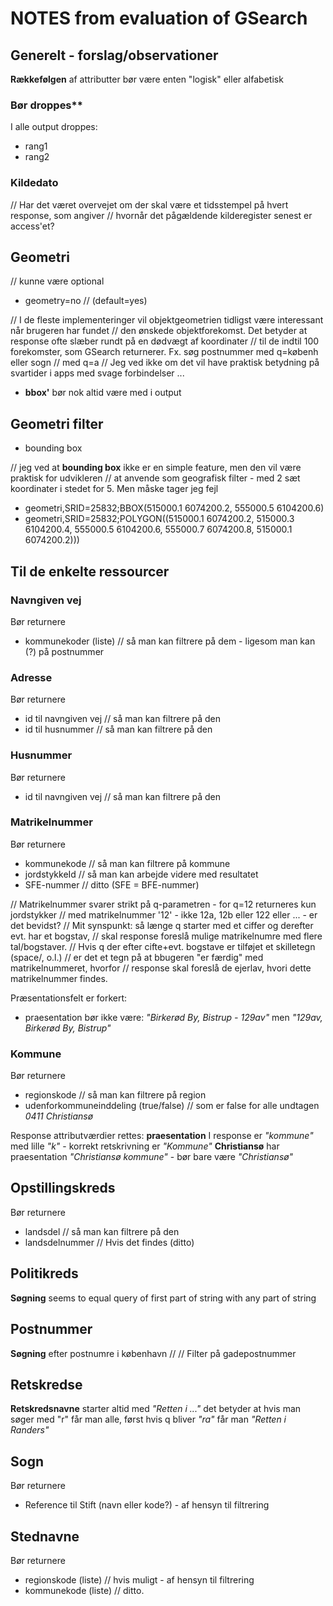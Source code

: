 # NOTES from evaluation of GSearch

## Generelt - forslag/observationer
**Rækkefølgen** af attributter bør være enten "logisk" eller alfabetisk

### Bør droppes** 
I alle output droppes:
* rang1
* rang2

### Kildedato
// Har det været overvejet om der skal være et tidsstempel på hvert response, som angiver 
// hvornår det pågældende kilderegister senest er access'et?

## Geometri
// kunne være optional 
* geometry=no // (default=yes)

// I de fleste implementeringer vil objektgeometrien tidligst være interessant når brugeren har fundet 
// den ønskede objektforekomst. Det betyder at response ofte slæber rundt på en dødvægt af koordinater 
// til de indtil 100 forekomster, som GSearch returnerer. Fx. søg postnummer med q=københ eller sogn 
// med q=a
// Jeg ved ikke om det vil have praktisk betydning på svartider i apps med svage forbindelser ...

* **bbox'** bør nok altid være med i output

## Geometri filter
* bounding box 

// jeg ved at **bounding box** ikke er en simple feature, men den vil være  praktisk for udvikleren 
// at anvende som geografisk filter - med 2 sæt koordinater i stedet for 5. Men måske tager jeg fejl

* geometri,SRID=25832;BBOX(515000.1 6074200.2, 555000.5 6104200.6)
* geometri,SRID=25832;POLYGON((515000.1 6074200.2, 515000.3 6104200.4, 555000.5 6104200.6, 555000.7 6074200.8, 515000.1 6074200.2))) 

## Til de enkelte ressourcer

### Navngiven vej 
Bør returnere
* kommunekoder (liste) // så man kan filtrere på dem - ligesom man kan (?) på postnummer

### Adresse 
Bør returnere
* id til navngiven vej  // så man kan filtrere på den
* id til husnummer // så man kan filtrere på den

### Husnummer
Bør returnere
* id til navngiven vej  // så man kan filtrere på den

### Matrikelnummer
Bør returnere
* kommunekode // så man kan filtrere på kommune
* jordstykkeId // så man kan arbejde videre med resultatet
* SFE-nummer // ditto (SFE = BFE-nummer)

// Matrikelnummer svarer strikt på q-parametren - for q=12 returneres kun jordstykker 
// med matrikelnummer '12' - ikke 12a, 12b eller 122 eller ... - er det bevidst? 
// Mit synspunkt: så længe q starter med et ciffer og derefter evt. har et bogstav, 
// skal response foreslå mulige matrikelnumre med flere tal/bogstaver. 
// Hvis q der efter cifte+evt. bogstave er tilføjet et skilletegn (space/, o.l.) 
// er det et tegn på at bbugeren "er færdig" med matrikelnummeret, hvorfor 
// response skal foreslå de ejerlav, hvori dette matrikelnummer findes. 

Præsentationsfelt er forkert:
* praesentation bør ikke være: _"Birkerød By, Bistrup - 129av"_ men _"129av, Birkerød By, Bistrup"_ 

### Kommune
Bør returnere
* regionskode // så man kan filtrere på region
* udenforkommuneinddeling (true/false) // som er false for alle undtagen _0411 Christiansø_

Response attributværdier rettes:
**praesentation** I response er _"kommune"_ med lille _"k"_ - korrekt retskrivning er _"Kommune"_
**Christiansø** har praesentation _"Christiansø kommune"_ - bør bare være _"Christiansø"_

## Opstillingskreds
Bør returnere
* landsdel // så man kan filtrere på den
* landsdelnummer // Hvis det findes (ditto)

## Politikreds
**Søgning** seems to equal query of first part of string with any part of string

## Postnummer
**Søgning** efter postnumre i københavn  //
// Filter på gadepostnummer

## Retskredse
**Retskredsnavne** starter altid med _"Retten i ..."_ det betyder at hvis man søger med "r" får man alle, først hvis q bliver _"ra"_ får man _"Retten i Randers"_

## Sogn
Bør returnere
* Reference til  Stift (navn eller kode?) - af hensyn til filtrering 

## Stednavne
Bør returnere
* regionskode (liste) // hvis muligt - af hensyn til filtrering
* kommunekode (liste) // ditto.

